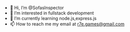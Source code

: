 - 👋 Hi, I’m @SofasInspector
- 👀 I’m interested in fullstack development
- 🌱 I’m currently learning node.js,express.js
- 📫 How to reach me my email at r7e.games@gmail.com

<!---
SofasInspector/SofasInspector is a ✨ special ✨ repository because its `README.md` (this file) appears on your GitHub profile.
You can click the Preview link to take a look at your changes.
--->
